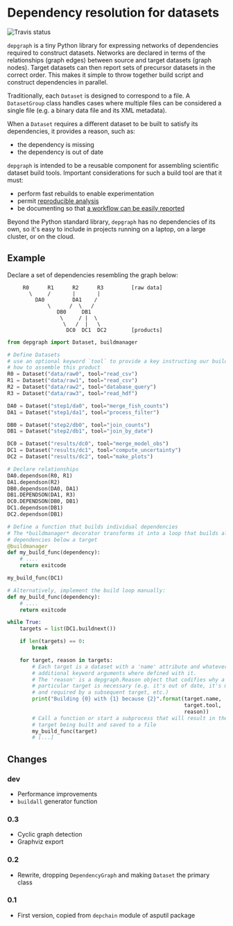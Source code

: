 # Dependency resolution for datasets

![Travis status](https://travis-ci.org/njwilson23/depgraph.svg?branch=master)

`depgraph` is a tiny Python library for expressing networks of dependencies
required to construct datasets. Networks are declared in terms of the
relationships (graph edges) between source and target datasets (graph nodes).
Target datasets can then report sets of precursor datasets in the correct order.
This makes it simple to throw together build script and construct dependencies
in parallel.

Traditionally, each `Dataset` is designed to correspond to a file. A
`DatasetGroup` class handles cases where multiple files can be considered a
single file (e.g. a binary data file and its XML metadata).

When a `Dataset` requires a different dataset to be built to satisfy its
dependencies, it provides a reason, such as:

- the dependency is missing
- the dependency is out of date

`depgraph` is intended to be a reusable component for assembling scientific
dataset build tools. Important considerations for such a build tool are that it
must:

- perform fast rebuilds to enable experimentation
- permit [reproducible analysis](http://science.sciencemag.org/content/334/6060/1226.long)
- be documenting so that [a workflow can be easily reported](http://www.ontosoft.org/gpf/node/1)

Beyond the Python standard library, `depgraph` has no dependencies of its own,
so it's easy to include in projects running on a laptop, on a large cluster, or
on the cloud.

## Example

Declare a set of dependencies resembling the graph below:

         R0      R1      R2      R3         [raw data]
           \     /       |       |
             DA0         DA1    /
                 \      /  \   /
                    DB0     DB1
                     \     / |  \
                      \   /  |   \
                       DC0  DC1  DC2        [products]


```python
from depgraph import Dataset, buildmanager

# Define Datasets
# use an optional keyword `tool` to provide a key instructing our build tool
# how to assemble this product
R0 = Dataset("data/raw0", tool="read_csv")
R1 = Dataset("data/raw1", tool="read_csv")
R2 = Dataset("data/raw2", tool="database_query")
R3 = Dataset("data/raw3", tool="read_hdf")

DA0 = Dataset("step1/da0", tool="merge_fish_counts")
DA1 = Dataset("step1/da1", tool="process_filter")

DB0 = Dataset("step2/db0", tool="join_counts")
DB1 = Dataset("step2/db1", tool="join_by_date")

DC0 = Dataset("results/dc0", tool="merge_model_obs")
DC1 = Dataset("results/dc1", tool="compute_uncertainty")
DC2 = Dataset("results/dc2", tool="make_plots")

# Declare relationships
DA0.dependson(R0, R1)
DA1.dependson(R2)
DB0.dependson(DA0, DA1)
DB1.DEPENDSON(DA1, R3)
DC0.DEPENDSON(DB0, DB1)
DC1.dependson(DB1)
DC2.dependson(DB1)

# Define a function that builds individual dependencies
# The *buildmanager* decorator transforms it into a loop that builds all
# dependencies below a target
@buildmanager
def my_build_func(dependency):
    # ....
    return exitcode

my_build_func(DC1)

# Alternatively, implement the build loop manually:
def my_build_func(dependency):
    # ....
    return exitcode

while True:
    targets = list(DC1.buildnext())

    if len(targets) == 0:
        break

    for target, reason in targets:
        # Each target is a dataset with a 'name' attribute and whatever
        # additional keyword arguments where defined with it.
        # The 'reason' is a depgraph.Reason object that codifies why a
        # particular target is necessary (e.g. it's out of date, it's missing,
        # and required by a subsequent target, etc.)
        print("Building {0} with {1} because {2}".format(target.name,
                                                         target.tool,
                                                         reason))
        # Call a function or start a subprocess that will result in the
        # target being built and saved to a file
        my_build_func(target)
        # [...]
```

## Changes

### dev

- Performance improvements
- `buildall` generator function

### 0.3

- Cyclic graph detection
- Graphviz export

### 0.2

- Rewrite, dropping `DependencyGraph` and making `Dataset` the primary class

### 0.1

- First version, copied from `depchain` module of asputil package

